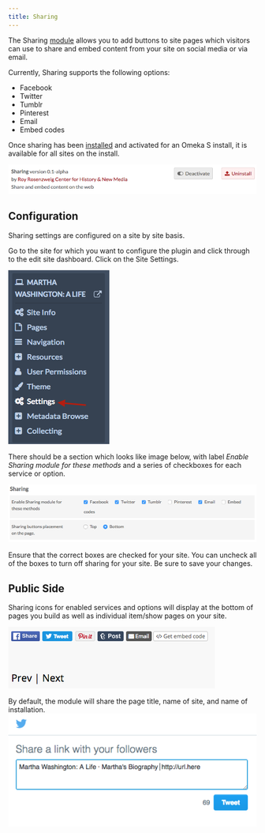 ```yaml
---
title: Sharing
---
```

The Sharing [module](../modules/modules.md) allows you to add buttons to site pages which visitors can use to share and embed content from your site on social media or via email.

Currently, Sharing supports the following options:
- Facebook
- Twitter
- Tumblr
- Pinterest
- Email
- Embed codes

Once sharing has been [installed](../modules/modules.md#installing-modules)  and activated for an Omeka S install, it is available for all sites on the install. 

![Sharing module installed and activated in the general settings module page](../modules/modulesfiles/sharing1.png)

Configuration
--------------
Sharing settings are configured on a site by site basis. 

Go to the site for which you want to configure the plugin and click through to the edit site dashboard. Click on the Site Settings. 

![Left hand navigation options for sites: settings is at the bottom](../modules/modulesfiles/sharing2.png)

There should be a section which looks like image below, with label *Enable Sharing module for these methods* and a series of checkboxes for each service or option.

![Checkboxes for the sharing options listed above, in two rows](../modules/modulesfiles/sharing_options.png)

Ensure that the correct boxes are checked for your site. You can uncheck all of the boxes to turn off sharing for your site. Be sure to save your changes. 

Public Side
-------------------------------

Sharing icons for enabled services and options will display at the bottom of pages you build as well as individual item/show pages on your site. 

![Share buttons for Facebook, twitter, and email displayed below the site’s Previous and Next navigation buttons](../modules/modulesfiles/sharing_buttons.png)

By default, the module will share the page title, name of site, and name of installation. 
![An example tweet for the page, listing the page’s title then a dot, followed by the site’s title then a dot, followed by the installation title, ending with a dummy url for the site](../modules/modulesfiles/sharing_display1.png)
